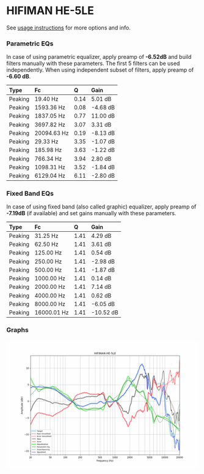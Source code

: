 # HIFIMAN HE-5LE
See [usage instructions](https://github.com/jaakkopasanen/AutoEq#usage) for more options and info.

### Parametric EQs
In case of using parametric equalizer, apply preamp of **-6.52dB** and build filters manually
with these parameters. The first 5 filters can be used independently.
When using independent subset of filters, apply preamp of **-6.60 dB**.

| Type    | Fc          |    Q | Gain     |
|:--------|:------------|:-----|:---------|
| Peaking | 19.40 Hz    | 0.14 | 5.01 dB  |
| Peaking | 1593.36 Hz  | 0.08 | -4.68 dB |
| Peaking | 1837.05 Hz  | 0.77 | 11.00 dB |
| Peaking | 3697.82 Hz  | 3.07 | 3.31 dB  |
| Peaking | 20094.63 Hz | 0.19 | -8.13 dB |
| Peaking | 29.33 Hz    | 3.35 | -1.07 dB |
| Peaking | 185.98 Hz   | 3.63 | -1.22 dB |
| Peaking | 766.34 Hz   | 3.94 | 2.80 dB  |
| Peaking | 1098.31 Hz  | 3.52 | -1.84 dB |
| Peaking | 6129.04 Hz  | 6.11 | -2.80 dB |

### Fixed Band EQs
In case of using fixed band (also called graphic) equalizer, apply preamp of **-7.19dB**
(if available) and set gains manually with these parameters.

| Type    | Fc          |    Q | Gain      |
|:--------|:------------|:-----|:----------|
| Peaking | 31.25 Hz    | 1.41 | 4.29 dB   |
| Peaking | 62.50 Hz    | 1.41 | 3.61 dB   |
| Peaking | 125.00 Hz   | 1.41 | 0.54 dB   |
| Peaking | 250.00 Hz   | 1.41 | -2.98 dB  |
| Peaking | 500.00 Hz   | 1.41 | -1.87 dB  |
| Peaking | 1000.00 Hz  | 1.41 | 0.14 dB   |
| Peaking | 2000.00 Hz  | 1.41 | 7.14 dB   |
| Peaking | 4000.00 Hz  | 1.41 | 0.62 dB   |
| Peaking | 8000.00 Hz  | 1.41 | -6.05 dB  |
| Peaking | 16000.01 Hz | 1.41 | -10.52 dB |

### Graphs
![](./HIFIMAN%20HE-5LE.png)